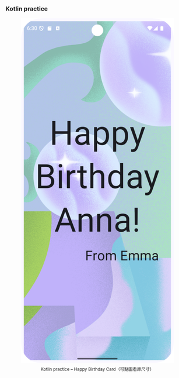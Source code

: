 <h3>Kotlin practice</h3>
<p align="center">
  <a href="app/src/main/res/drawable/Screenshot.png">
    <img src="app/src/main/res/drawable/Screenshot.png" alt="Happy Birthday Card" width="420">
  </a><br>
  <sub>Kotlin practice – Happy Birthday Card（可點圖看原尺寸）</sub>
</p>
